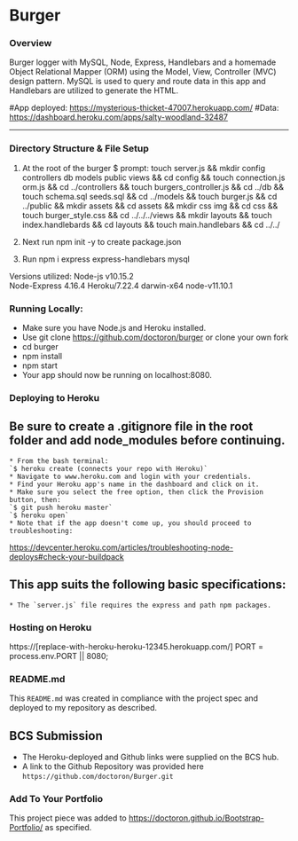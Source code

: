 # Burger
### Overview
Burger logger with MySQL, Node, Express, Handlebars and a homemade Object Relational Mapper (ORM) using the Model, View, Controller (MVC) design pattern.  MySQL is used to query and route data in this app and Handlebars are utilized to generate the HTML.

#App deployed: https://mysterious-thicket-47007.herokuapp.com/
#Data: https://dashboard.heroku.com/apps/salty-woodland-32487

- - -

### Directory Structure & File Setup
1. At the root of the burger $ prompt:
touch server.js && mkdir config controllers db models public views && cd config && touch connection.js orm.js && cd ../controllers && touch burgers_controller.js && cd ../db && touch schema.sql seeds.sql && cd ../models && touch burger.js && cd ../public && mkdir assets && cd assets && mkdir css img && cd css && touch burger_style.css && cd ../../../views && mkdir layouts && touch index.handlebards && cd layouts && touch main.handlebars && cd ../../

2. Next run npm init -y to create package.json

3. Run npm i express express-handlebars mysql

Versions utilized:
Node-js v10.15.2  
Node-Express 4.16.4
Heroku/7.22.4 darwin-x64 node-v11.10.1


### Running Locally:
* Make sure you have Node.js and Heroku installed.
* Use git clone https://github.com/doctoron/burger or clone your own fork
* cd burger
* npm install
* npm start
* Your app should now be running on localhost:8080.

### Deploying to Heroku
## Be sure to create a .gitignore file in the root folder and add node_modules before continuing.
    * From the bash terminal:
    `$ heroku create (connects your repo with Heroku)`
    * Navigate to www.heroku.com and login with your credentials.
    * Find your Heroku app's name in the dashboard and click on it.
    * Make sure you select the free option, then click the Provision button, then:
    `$ git push heroku master`
    `$ heroku open`
    * Note that if the app doesn't come up, you should proceed to troubleshooting: 
    
https://devcenter.heroku.com/articles/troubleshooting-node-deploys#check-your-buildpack


## This app suits the following basic specifications:
    * The `server.js` file requires the express and path npm packages.
    

### Hosting on Heroku
https://[replace-with-heroku-heroku-12345.herokuapp.com/]
PORT = process.env.PORT || 8080;

### README.md
This `README.md` was created in compliance with the project spec and deployed to my repository as described. 

## BCS Submission
* The Heroku-deployed and Github links were supplied on the BCS hub.
* A link to the Github Repository was provided here `https://github.com/doctoron/Burger.git`

### Add To Your Portfolio
This project piece was added to https://doctoron.github.io/Bootstrap-Portfolio/ as specified.
